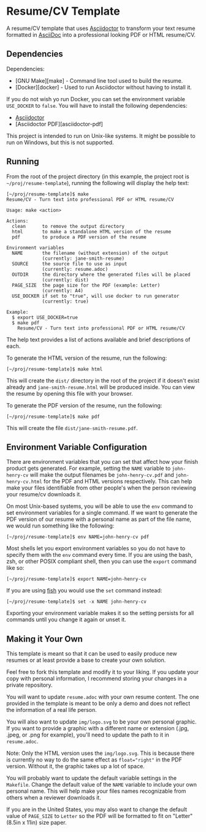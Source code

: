 Resume/CV Template
==================

A resume/CV template that uses [Asciidoctor][asciidoctor] to transform your text
resume formatted in [AsciiDoc][asciidoc] into a professional looking PDF or HTML
resume/CV.

[asciidoc]: https://en.wikipedia.org/wiki/AsciiDoc
[asciidoctor]: https://asciidoctor.org/

Dependencies
------------

Dependencies:

  * [GNU Make][make] - Command line tool used to build the resume.
  * [Docker][docker] - Used to run Asciidoctor without having to install it.

If you do not wish yo run Docker, you can set the environment variable
`USE_DOCKER` to `false`.  You will have to install the following dependencies:

  * [Asciidoctor][asciidoctor]
  * [Asciidoctor PDF][asciidoctor-pdf]

This project is intended to run on Unix-like systems.  It might be possible to
run on Windows, but this is not supported.

Running
-------

From the root of the project directory (in this example, the project root is
`~/proj/resume-template`), running the following will display the help text:

    [~/proj/resume-template]$ make
    Resume/CV - Turn text into professional PDF or HTML resume/CV

    Usage: make <action>

    Actions:
      clean      to remove the output directory
      html       to make a standalone HTML version of the resume
      pdf        to produce a PDF version of the resume

    Environment variables
      NAME       the filename (without extension) of the output
                 (currently: jane-smith-resume)
      SOURCE     the source file to use as input
                 (currently: resume.adoc)
      OUTDIR     the directory where the generated files will be placed
                 (currently: dist)
      PAGE_SIZE  the page size for the PDF (example: Letter)
                 (currently: A4)
      USE_DOCKER if set to "true", will use docker to run generator
                 (currently: true)

    Example:
      $ export USE_DOCKER=true
      $ make pdf
        Resume/CV - Turn text into professional PDF or HTML resume/CV

The help text provides a list of actions available and brief descriptions of
each.

To generate the HTML version of the resume, run the following:

    [~/proj/resume-template]$ make html

This will create the `dist/` directory in the root of the project if it
doesn't exist already and `jane-smith-resume.html` will be produced inside. You
can view the resume by opening this file with your browser.

To generate the PDF version of the resume, run the following:

    [~/proj/resume-template]$ make pdf

This will create the file `dist/jane-smith-resume.pdf`.

Environment Variable Configuration
----------------------------------

There are environment variables that you can set that affect how your finish
product gets generated.  For example, setting the `NAME` variable to
`john-henry-cv` will make the output filenames be `john-henry-cv.pdf` and
`john-henry-cv.html` for the PDF and HTML versions respectively.  This can help
make your files identifiable from other people's when the person reviewing your
resume/cv downloads it.

On most Unix-based systems, you will be able to use the `env` command to set
environment variables for a single command.  If we want to generate the PDF
version of our resume with a personal name as part of the file name, we would
run something like the following:

    [~/proj/resume-template]$ env NAME=john-henry-cv pdf

Most shells let you export environment variables so you do not have to specify
them with the `env` command every time.  If you are using the bash, zsh, or
other POSIX compliant shell, then you can use the `export` command like so:

    [~/proj/resume-template]$ export NAME=john-henry-cv

If you are using [fish](https://fishshell.com/) you would use the `set` command
instead:

    [~/proj/resume-template]$ set -x NAME john-henry-cv

Exporting your environment variable makes it so the setting persists for all
commands until you change it again or unset it.

Making it Your Own
------------------

This template is meant so that it can be used to easily produce new resumes or
at least provide a base to create your own solution.

Feel free to fork this template and modify it to your liking.  If you update
your copy with personal information, I recommend storing your changes in
a private repository.

You will want to update `resume.adoc` with your own resume content.  The one
provided in the template is meant to be only a demo and does not reflect the
information of a real life person.

You will also want to update `img/logo.svg` to be your own personal graphic.  If
you want to provide a graphic with a different name or extension (.jpg, .jpeg,
or .png for example), you'll need to update the path to it in `resume.adoc`.

Note: Only the HTML version uses the `img/logo.svg`.  This is because there is
currently no way to do the same effect as `float="right"` in the PDF version.
Without it, the graphic takes up a lot of space.

You will probably want to update the default variable settings in the
`Makefile`.  Change the default value of the `NAME` variable to include your own
personal name.  This will help make your files names recognizable from
others when a reviewer downloads it.

If you are in the United States, you may also want to change the default value
of `PAGE_SIZE` to `Letter` so the PDF will be formatted to fit on "Letter"
(8.5in x 11in) size paper.
